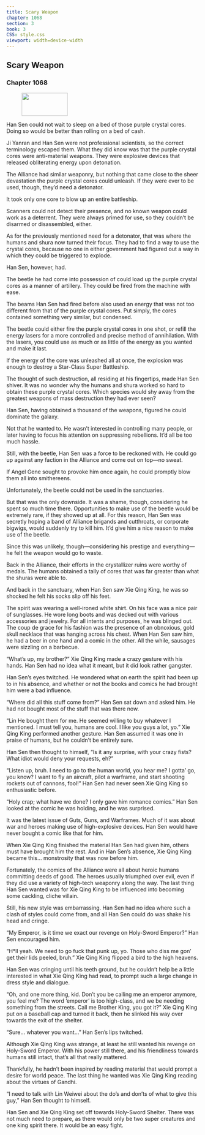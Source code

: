 ```yaml
---
title: Scary Weapon
chapter: 1068
section: 3
book: 3
CSS: style.css
viewport: width=device-width
---
```


## Scary Weapon

### Chapter 1068

<figure>
	<img src="../Images/gem.gif" alt="" id="gem" width="120" height="60" />
</figure>

Han Sen could not wait to sleep on a bed of those purple crystal cores. Doing so would be better than rolling on a bed of cash.

Ji Yanran and Han Sen were not professional scientists, so the correct terminology escaped them. What they did know was that the purple crystal cores were anti-material weapons. They were explosive devices that released obliterating energy upon detonation.

The Alliance had similar weaponry, but nothing that came close to the sheer devastation the purple crystal cores could unleash. If they were ever to be used, though, they’d need a detonator.

It took only one core to blow up an entire battleship.

Scanners could not detect their presence, and no known weapon could work as a deterrent. They were always primed for use, so they couldn’t be disarmed or disassembled, either.

As for the previously mentioned need for a detonator, that was where the humans and shura now turned their focus. They had to find a way to use the crystal cores, because no one in either government had figured out a way in which they could be triggered to explode.

Han Sen, however, had.

The beetle he had come into possession of could load up the purple crystal cores as a manner of artillery. They could be fired from the machine with ease.

The beams Han Sen had fired before also used an energy that was not too different from that of the purple crystal cores. Put simply, the cores contained something very similar, but condensed.

The beetle could either fire the purple crystal cores in one shot, or refill the energy lasers for a more controlled and precise method of annihilation. With the lasers, you could use as much or as little of the energy as you wanted and make it last.

If the energy of the core was unleashed all at once, the explosion was enough to destroy a Star-Class Super Battleship.

The thought of such destruction, all residing at his fingertips, made Han Sen shiver. It was no wonder why the humans and shura worked so hard to obtain these purple crystal cores. Which species would shy away from the greatest weapons of mass destruction they had ever seen?

Han Sen, having obtained a thousand of the weapons, figured he could dominate the galaxy.

Not that he wanted to. He wasn’t interested in controlling many people, or later having to focus his attention on suppressing rebellions. It’d all be too much hassle.

Still, with the beetle, Han Sen was a force to be reckoned with. He could go up against any faction in the Alliance and come out on top—no sweat.

If Angel Gene sought to provoke him once again, he could promptly blow them all into smithereens.

Unfortunately, the beetle could not be used in the sanctuaries.

But that was the only downside. It was a shame, though, considering he spent so much time there. Opportunities to make use of the beetle would be extremely rare, if they showed up at all. For this reason, Han Sen was secretly hoping a band of Alliance brigands and cutthroats, or corporate bigwigs, would suddenly try to kill him. It’d give him a nice reason to make use of the beetle.

Since this was unlikely, though—considering his prestige and everything—he felt the weapon would go to waste.

Back in the Alliance, their efforts in the crystallizer ruins were worthy of medals. The humans obtained a tally of cores that was far greater than what the shuras were able to.

And back in the sanctuary, when Han Sen saw Xie Qing King, he was so shocked he felt his socks slip off his feet.

The spirit was wearing a well-ironed white shirt. On his face was a nice pair of sunglasses. He wore long boots and was decked out with various accessories and jewelry. For all intents and purposes, he was blinged out. The coup de grace for his fashion was the presence of an obnoxious, gold skull necklace that was hanging across his chest. When Han Sen saw him, he had a beer in one hand and a comic in the other. All the while, sausages were sizzling on a barbecue.

“What’s up, my brother?” Xie Qing King made a crazy gesture with his hands. Han Sen had no idea what it meant, but it did look rather gangster.

Han Sen’s eyes twitched. He wondered what on earth the spirit had been up to in his absence, and whether or not the books and comics he had brought him were a bad influence.

“Where did all this stuff come from?” Han Sen sat down and asked him. He had not bought most of the stuff that was there now.

“Lin He bought them for me. He seemed willing to buy whatever I mentioned. I must tell you, humans are cool. I like you guys a lot, yo.” Xie Qing King performed another gesture. Han Sen assumed it was one in praise of humans, but he couldn’t be entirely sure.

Han Sen then thought to himself, “Is it any surprise, with your crazy fists? What idiot would deny your requests, eh?”

“Listen up, bruh. I need to go to the human world, you hear me? I gotta’ go, you know? I want to fly an aircraft, pilot a warframe, and start shooting rockets out of cannons, fool!” Han Sen had never seen Xie Qing King so enthusiastic before.

“Holy crap; what have we done? I only gave him romance comics.” Han Sen looked at the comic he was holding, and he was surprised.

It was the latest issue of Guts, Guns, and Warframes. Much of it was about war and heroes making use of high-explosive devices. Han Sen would have never bought a comic like that for him.

When Xie Qing King finished the material Han Sen had given him, others must have brought him the rest. And in Han Sen’s absence, Xie Qing King became this… monstrosity that was now before him.

Fortunately, the comics of the Alliance were all about heroic humans committing deeds of good. The heroes usually triumphed over evil, even if they did use a variety of high-tech weaponry along the way. The last thing Han Sen wanted was for Xie Qing King to be influenced into becoming some cackling, cliche villain.

Still, his new style was embarrassing. Han Sen had no idea where such a clash of styles could come from, and all Han Sen could do was shake his head and cringe.

“My Emperor, is it time we exact our revenge on Holy-Sword Emperor?” Han Sen encouraged him.

“H*ll yeah. We need to go fuck that punk up, yo. Those who diss me gon’ get their lids peeled, bruh.” Xie Qing King flipped a bird to the high heavens.

Han Sen was cringing until his teeth ground, but he couldn’t help be a little interested in what Xie Qing King had read, to prompt such a large change in dress style and dialogue.

“Oh, and one more thing, kid. Don’t you be calling me an emperor anymore, you feel me? The word ’emperor’ is too high-class, and we be needing something from the streets. Call me Brother King, you got it?” Xie Qing King put on a baseball cap and turned it back, then he slinked his way over towards the exit of the shelter.

“Sure… whatever you want…” Han Sen’s lips twitched.

Although Xie Qing King was strange, at least he still wanted his revenge on Holy-Sword Emperor. With his power still there, and his friendliness towards humans still intact, that’s all that really mattered.

Thankfully, he hadn’t been inspired by reading material that would prompt a desire for world peace. The last thing he wanted was Xie Qing King reading about the virtues of Gandhi.

“I need to talk with Lin Weiwei about the do’s and don’ts of what to give this guy,” Han Sen thought to himself.

Han Sen and Xie Qing King set off towards Holy-Sword Shelter. There was not much need to prepare, as there would only be two super creatures and one king spirit there. It would be an easy fight.